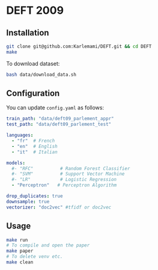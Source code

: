 # DEFT 2009

## Installation

```sh
git clone git@github.com:Karlemami/DEFT.git && cd DEFT
make
```

To download dataset:
```sh
bash data/download_data.sh
```

## Configuration

You can update `config.yaml` as follows:

```yaml
train_path: "data/deft09_parlement_appr"
test_path: "data/deft09_parlement_test"

languages:
  - "fr"  # French
  - "en"  # English
  - "it"  # Italian

models:
  #- "RFC"          # Random Forest Classifier
  #- "SVM"          # Support Vector Machine
  #- "LR"           # Logistic Regression
  - "Perceptron"   # Perceptron Algorithm

drop_duplicates: true
downsample: true
vectorizer: "doc2vec" #tfidf or doc2vec
```

## Usage

```sh
make run
# To compile and open the paper
make paper
# To delete venv etc.
make clean
```
